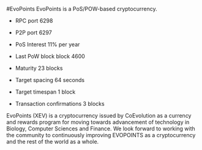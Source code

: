 #EvoPoints
EvoPoints is a PoS/POW-based cryptocurrency.

- RPC port	6298
- P2P port	6297

- PoS Interest	11% per year
- Last PoW block	block 4600
- Maturity	23 blocks
- Target spacing	64 seconds
- Target timespan	1 block
- Transaction confirmations 3 blocks

EvoPoints (XEV) is a cryptocurrency issued by CoEvolution as a currency and rewards program for moving
towards advancement of technology in Biology, Computer Sciences and Finance. We look forward to working with
the community to continuously improving EVOPOINTS as a cryptocurrency and the rest of the world as a whole.
